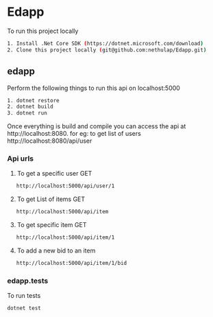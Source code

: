 # Edapp

To run this project locally 
```bash
1. Install .Net Core SDK (https://dotnet.microsoft.com/download)
2. Clone this project locally (git@github.com:nethulap/Edapp.git)
```
## edapp

Perform the following things to run this api on localhost:5000
```bash
1. dotnet restore
2. dotnet build
3. dotnet run
```

Once everything is build and compile you can access the api at http://localhost:8080. 
for eg: to get list of users http://localhost:8080/api/user

### Api urls

1. To get a specific user GET 
```bash
   http://localhost:5000/api/user/1
```
2. To get List of items GET 
```bash
   http://localhost:5000/api/item
```
3.  To get specific item GET
```bash
   http://localhost:5000/api/item/1
```
4. To add a new bid to an item
```bash
   http://localhost:5000/api/item/1/bid
```
 ### edapp.tests

To run tests
```bash
dotnet test
```